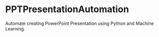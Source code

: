 # PPTPresentationAutomation
Automate creating PowerPoint Presentation using Python and Machine Learning.
